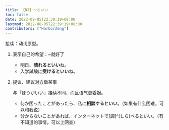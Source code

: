 ```yaml
---
title: 【N3】～といい
toc: false
date: 2022-08-05T22:39:19+08:00
lastmod: 2022-08-05T22:39:19+08:00
contributors: ["HarborZeng"]
---
```


接续：动词原型。

1. 表示自己的希望：~就好了

   - 明日、**晴れるといい**ね。
   - 入学試験に**受けるといい**ね。

2. 提议、建议对方做某事

   与「ほうがいい」接续不同，而且语气更委婉。

   - 何か困ったことがあったら、私に**相談するといい**。（如果有什么困难，可以和我说）
   - 分からないことがあれば、インターネットで[調]^(しら)べるといい。（有不知道的事情，可以上网查）

